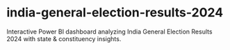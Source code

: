 # india-general-election-results-2024
Interactive Power BI dashboard analyzing India General Election Results 2024 with state &amp; constituency insights.
